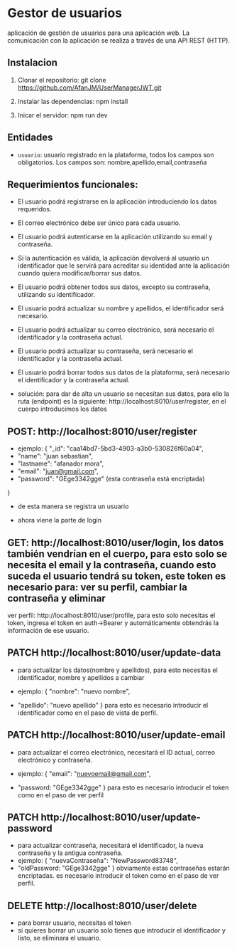 # Gestor de usuarios
aplicación de gestión de usuarios para una aplicación web. La comunicación con la aplicación se realiza a través de una API REST (HTTP).

## Instalacion

1. Clonar el repositorio:
git clone https://github.com/AfanJM/UserManagerJWT.git

2. Instalar las dependencias:
npm install

3. Inicar el servidor:
npm run dev


## Entidades

- `usuario`: usuario registrado en la plataforma, todos los campos son obligatorios. Los campos son:
nombre,apellido,email,contraseña

## Requerimientos funcionales:

- El usuario podrá registrarse en la aplicación introduciendo los datos requeridos.

- El correo electrónico debe ser único para cada usuario.

- El usuario podrá autenticarse en la aplicación utilizando su email y contraseña.

- Si la autenticación es válida, la aplicación devolverá al usuario un identificador que le servirá para acreditar su identidad ante la aplicación cuando quiera modificar/borrar sus datos.

- El usuario podrá obtener todos sus datos, excepto su contraseña, utilizando su identificador.

- El usuario podrá actualizar su nombre y apellidos, el identificador será necesario.

- El usuario podrá actualizar su correo electrónico, será necesario el identificador y la contraseña actual.

- El usuario podrá actualizar su contraseña, será necesario el identificador y la contraseña actual.

- El usuario podrá borrar todos sus datos de la plataforma, será necesario el identificador y la contraseña actual.

- solución: para dar de alta un usuario se necesitan sus datos, para ello la ruta (endpoint) es la siguiente: http://localhost:8010/user/register, en el cuerpo introducimos los datos

## POST: http://localhost:8010/user/register

- ejemplo: { "_id": "caa14bd7-5bd3-4903-a3b0-530826f60a04", 
- "name": "juan sebastian", 
- "lastname": "afanador mora", 
- "email": "juan@gmail.com", 
- "password": "GEge3342gge" (esta contraseña está encriptada)

} 
- de esta manera se registra un usuario

- ahora viene la parte de login

## GET: http://localhost:8010/user/login, los datos también vendrían en el cuerpo, para esto solo se necesita el email y la contraseña, cuando esto suceda el usuario tendrá su token, este token es necesario para: ver su perfil, cambiar la contraseña y eliminar
ver perfil: http://localhost:8010/user/profile, para esto solo necesitas el token, ingresa el token en auth->Bearer y automáticamente obtendrás la información de ese usuario.

## PATCH http://localhost:8010/user/update-data
- para actualizar los datos(nombre y apellidos), para esto necesitas el identificador, nombre y apellidos a cambiar

-  ejemplo: { "nombre": "nuevo nombre", 
-  "apellido": "nuevo apellido" 
}
para esto es necesario introducir el identificador como en el paso de vista de perfil.

## PATCH http://localhost:8010/user/update-email
- para actualizar el correo electrónico, necesitará el ID actual, correo electrónico y contraseña.

- ejemplo: { "email": "nuevoemail@gmail.com",
-  "password: "GEge3342gge" 
} 
para esto es necesario introducir el token como en el paso de ver perfil

## PATCH http://localhost:8010/user/update-password
- para actualizar contraseña, necesitará el identificador, la nueva contraseña y la antigua contraseña.
- ejemplo: { "nuevaContraseña": "NewPassword83748", 
-  "oldPassword: "GEge3342gge"
}
obviamente estas contraseñas estarán encriptadas. es necesario introducir el token como en el paso de ver perfil.


## DELETE http://localhost:8010/user/delete 
- para borrar usuario, necesitas el token
- si quieres borrar un usuario solo tienes que introducir el identificador y listo, se eliminara el usuario.
